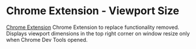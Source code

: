 # Chrome Extension - Viewport Size
[Chrome Extension](https://chrome.google.com/webstore/detail/viewport-size/mhnihcpckcpgchpgfamaamfceaepecpk/ "Viewport Size") Chrome Extension to replace functionality removed. Displays viewport dimensions in the top right corner on window resize only when Chrome Dev Tools opened.

